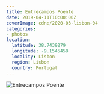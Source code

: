 ```yaml
---
title: Entrecampos Poente
date: 2019-04-11T10:00:00Z
coverImage: cdn:/2020-03-lisbon-04
categories:
- photos
location:
  latitude: 38.7439279
  longitude: -9.1545458
  locality: Lisbon
  region: Lisbon
  country: Portugal
---
```


![](cdn:/2020-03-lisbon-04?class=fw "Entrecampos Poente")
